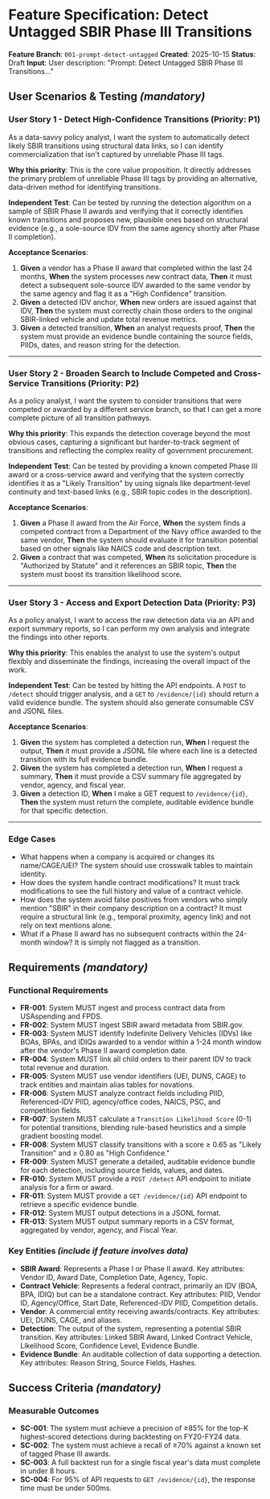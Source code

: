 # Feature Specification: Detect Untagged SBIR Phase III Transitions

**Feature Branch**: `001-prompt-detect-untagged`
**Created**: 2025-10-15
**Status**: Draft
**Input**: User description: "Prompt: Detect Untagged SBIR Phase III Transitions..."

## User Scenarios & Testing *(mandatory)*

### User Story 1 - Detect High-Confidence Transitions (Priority: P1)

As a data-savvy policy analyst, I want the system to automatically detect likely SBIR transitions using structural data links, so I can identify commercialization that isn't captured by unreliable Phase III tags.

**Why this priority**: This is the core value proposition. It directly addresses the primary problem of unreliable Phase III tags by providing an alternative, data-driven method for identifying transitions.

**Independent Test**: Can be tested by running the detection algorithm on a sample of SBIR Phase II awards and verifying that it correctly identifies known transitions and proposes new, plausible ones based on structural evidence (e.g., a sole-source IDV from the same agency shortly after Phase II completion).

**Acceptance Scenarios**:

1.  **Given** a vendor has a Phase II award that completed within the last 24 months, **When** the system processes new contract data, **Then** it must detect a subsequent sole-source IDV awarded to the same vendor by the same agency and flag it as a "High Confidence" transition.
2.  **Given** a detected IDV anchor, **When** new orders are issued against that IDV, **Then** the system must correctly chain those orders to the original SBIR-linked vehicle and update total revenue metrics.
3.  **Given** a detected transition, **When** an analyst requests proof, **Then** the system must provide an evidence bundle containing the source fields, PIIDs, dates, and reason string for the detection.

---

### User Story 2 - Broaden Search to Include Competed and Cross-Service Transitions (Priority: P2)

As a policy analyst, I want the system to consider transitions that were competed or awarded by a different service branch, so that I can get a more complete picture of all transition pathways.

**Why this priority**: This expands the detection coverage beyond the most obvious cases, capturing a significant but harder-to-track segment of transitions and reflecting the complex reality of government procurement.

**Independent Test**: Can be tested by providing a known competed Phase III award or a cross-service award and verifying that the system correctly identifies it as a "Likely Transition" by using signals like department-level continuity and text-based links (e.g., SBIR topic codes in the description).

**Acceptance Scenarios**:

1.  **Given** a Phase II award from the Air Force, **When** the system finds a competed contract from a Department of the Navy office awarded to the same vendor, **Then** the system should evaluate it for transition potential based on other signals like NAICS code and description text.
2.  **Given** a contract that was competed, **When** its solicitation procedure is "Authorized by Statute" and it references an SBIR topic, **Then** the system must boost its transition likelihood score.

---

### User Story 3 - Access and Export Detection Data (Priority: P3)

As a policy analyst, I want to access the raw detection data via an API and export summary reports, so I can perform my own analysis and integrate the findings into other reports.

**Why this priority**: This enables the analyst to use the system's output flexibly and disseminate the findings, increasing the overall impact of the work.

**Independent Test**: Can be tested by hitting the API endpoints. A `POST` to `/detect` should trigger analysis, and a `GET` to `/evidence/{id}` should return a valid evidence bundle. The system should also generate consumable CSV and JSONL files.

**Acceptance Scenarios**:

1.  **Given** the system has completed a detection run, **When** I request the output, **Then** it must provide a JSONL file where each line is a detected transition with its full evidence bundle.
2.  **Given** the system has completed a detection run, **When** I request a summary, **Then** it must provide a CSV summary file aggregated by vendor, agency, and fiscal year.
3.  **Given** a detection ID, **When** I make a GET request to `/evidence/{id}`, **Then** the system must return the complete, auditable evidence bundle for that specific detection.

---

### Edge Cases

-   What happens when a company is acquired or changes its name/CAGE/UEI? The system should use crosswalk tables to maintain identity.
-   How does the system handle contract modifications? It must track modifications to see the full history and value of a contract vehicle.
-   How does the system avoid false positives from vendors who simply mention "SBIR" in their company description on a contract? It must require a structural link (e.g., temporal proximity, agency link) and not rely on text mentions alone.
-   What if a Phase II award has no subsequent contracts within the 24-month window? It is simply not flagged as a transition.

## Requirements *(mandatory)*

### Functional Requirements

-   **FR-001**: System MUST ingest and process contract data from USAspending and FPDS.
-   **FR-002**: System MUST ingest SBIR award metadata from SBIR.gov.
-   **FR-003**: System MUST identify Indefinite Delivery Vehicles (IDVs) like BOAs, BPAs, and IDIQs awarded to a vendor within a 1-24 month window after the vendor's Phase II award completion date.
-   **FR-004**: System MUST link all child orders to their parent IDV to track total revenue and duration.
-   **FR-005**: System MUST use vendor identifiers (UEI, DUNS, CAGE) to track entities and maintain alias tables for novations.
-   **FR-006**: System MUST analyze contract fields including PIID, Referenced-IDV PIID, agency/office codes, NAICS, PSC, and competition fields.
-   **FR-007**: System MUST calculate a `Transition Likelihood Score` (0-1) for potential transitions, blending rule-based heuristics and a simple gradient boosting model.
-   **FR-008**: System MUST classify transitions with a score ≥ 0.65 as "Likely Transition" and ≥ 0.80 as "High Confidence."
-   **FR-009**: System MUST generate a detailed, auditable evidence bundle for each detection, including source fields, values, and dates.
-   **FR-010**: System MUST provide a `POST /detect` API endpoint to initiate analysis for a firm or award.
-   **FR-011**: System MUST provide a `GET /evidence/{id}` API endpoint to retrieve a specific evidence bundle.
-   **FR-012**: System MUST output detections in a JSONL format.
-   **FR-013**: System MUST output summary reports in a CSV format, aggregated by vendor, agency, and Fiscal Year.

### Key Entities *(include if feature involves data)*

-   **SBIR Award**: Represents a Phase I or Phase II award. Key attributes: Vendor ID, Award Date, Completion Date, Agency, Topic.
-   **Contract Vehicle**: Represents a federal contract, primarily an IDV (BOA, BPA, IDIQ) but can be a standalone contract. Key attributes: PIID, Vendor ID, Agency/Office, Start Date, Referenced-IDV PIID, Competition details.
-   **Vendor**: A commercial entity receiving awards/contracts. Key attributes: UEI, DUNS, CAGE, and aliases.
-   **Detection**: The output of the system, representing a potential SBIR transition. Key attributes: Linked SBIR Award, Linked Contract Vehicle, Likelihood Score, Confidence Level, Evidence Bundle.
-   **Evidence Bundle**: An auditable collection of data supporting a detection. Key attributes: Reason String, Source Fields, Hashes.

## Success Criteria *(mandatory)*

### Measurable Outcomes

-   **SC-001**: The system must achieve a precision of ≥85% for the top-K highest-scored detections during backtesting on FY20-FY24 data.
-   **SC-002**: The system must achieve a recall of ≥70% against a known set of tagged Phase III awards.
-   **SC-003**: A full backtest run for a single fiscal year's data must complete in under 8 hours.
-   **SC-004**: For 95% of API requests to `GET /evidence/{id}`, the response time must be under 500ms.